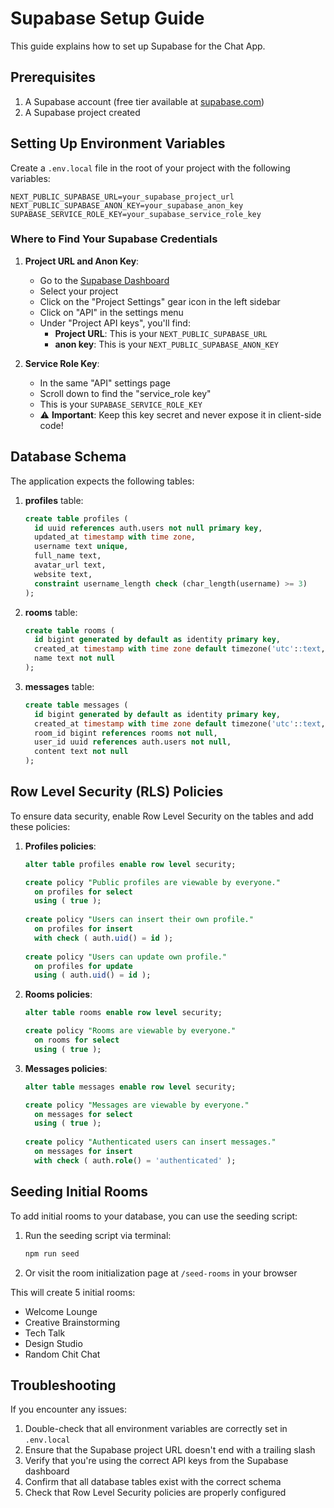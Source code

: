 # Supabase Setup Guide

This guide explains how to set up Supabase for the Chat App.

## Prerequisites

1. A Supabase account (free tier available at [supabase.com](https://supabase.com/))
2. A Supabase project created

## Setting Up Environment Variables

Create a `.env.local` file in the root of your project with the following variables:

```env
NEXT_PUBLIC_SUPABASE_URL=your_supabase_project_url
NEXT_PUBLIC_SUPABASE_ANON_KEY=your_supabase_anon_key
SUPABASE_SERVICE_ROLE_KEY=your_supabase_service_role_key
```

### Where to Find Your Supabase Credentials

1. **Project URL and Anon Key**:
   - Go to the [Supabase Dashboard](https://supabase.com/dashboard)
   - Select your project
   - Click on the "Project Settings" gear icon in the left sidebar
   - Click on "API" in the settings menu
   - Under "Project API keys", you'll find:
     - **Project URL**: This is your `NEXT_PUBLIC_SUPABASE_URL`
     - **anon key**: This is your `NEXT_PUBLIC_SUPABASE_ANON_KEY`

2. **Service Role Key**:
   - In the same "API" settings page
   - Scroll down to find the "service_role key"
   - This is your `SUPABASE_SERVICE_ROLE_KEY`
   - ⚠️ **Important**: Keep this key secret and never expose it in client-side code!

## Database Schema

The application expects the following tables:

1. **profiles** table:
   ```sql
   create table profiles (
     id uuid references auth.users not null primary key,
     updated_at timestamp with time zone,
     username text unique,
     full_name text,
     avatar_url text,
     website text,
     constraint username_length check (char_length(username) >= 3)
   );
   ```

2. **rooms** table:
   ```sql
   create table rooms (
     id bigint generated by default as identity primary key,
     created_at timestamp with time zone default timezone('utc'::text, now()) not null,
     name text not null
   );
   ```

3. **messages** table:
   ```sql
   create table messages (
     id bigint generated by default as identity primary key,
     created_at timestamp with time zone default timezone('utc'::text, now()) not null,
     room_id bigint references rooms not null,
     user_id uuid references auth.users not null,
     content text not null
   );
   ```

## Row Level Security (RLS) Policies

To ensure data security, enable Row Level Security on the tables and add these policies:

1. **Profiles policies**:
   ```sql
   alter table profiles enable row level security;
   
   create policy "Public profiles are viewable by everyone."
     on profiles for select
     using ( true );
     
   create policy "Users can insert their own profile."
     on profiles for insert
     with check ( auth.uid() = id );
     
   create policy "Users can update own profile."
     on profiles for update
     using ( auth.uid() = id );
   ```

2. **Rooms policies**:
   ```sql
   alter table rooms enable row level security;
   
   create policy "Rooms are viewable by everyone."
     on rooms for select
     using ( true );
   ```

3. **Messages policies**:
   ```sql
   alter table messages enable row level security;
   
   create policy "Messages are viewable by everyone."
     on messages for select
     using ( true );
     
   create policy "Authenticated users can insert messages."
     on messages for insert
     with check ( auth.role() = 'authenticated' );
   ```

## Seeding Initial Rooms

To add initial rooms to your database, you can use the seeding script:

1. Run the seeding script via terminal:
   ```bash
   npm run seed
   ```

2. Or visit the room initialization page at `/seed-rooms` in your browser

This will create 5 initial rooms:
- Welcome Lounge
- Creative Brainstorming
- Tech Talk
- Design Studio
- Random Chit Chat

## Troubleshooting

If you encounter any issues:

1. Double-check that all environment variables are correctly set in `.env.local`
2. Ensure that the Supabase project URL doesn't end with a trailing slash
3. Verify that you're using the correct API keys from the Supabase dashboard
4. Confirm that all database tables exist with the correct schema
5. Check that Row Level Security policies are properly configured